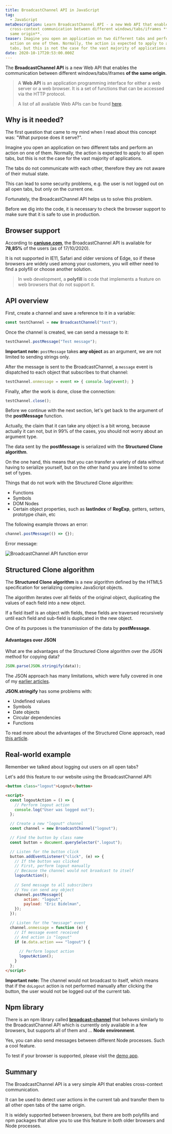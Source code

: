 ```yaml
---
title: BroadcastChannel API in JavaScript
tag:
  - JavaScript
metaDescription: Learn BroadcastChannel API - a new Web API that enables
  cross-context communication between different windows/tabs/iframes **of the
  same origin**.
teaser: Imagine you open an application on two different tabs and perform an
  action on one of them. Normally, the action is expected to apply to all open
  tabs, but this is not the case for the vast majority of applications...
date: 2020-10-17T20:53:00.000Z
---
```

The **BroadcastChannel API** is a new Web API that enables the communication between different windows/tabs/iframes **of the same origin**.

> A **Web API** is an application programming interface for either a web server or a web browser. It is a set of functions that can be accessed via the HTTP protocol.
>
> A list of all available Web APIs can be found [here](https://developer.mozilla.org/en-US/docs/Web/API).

## Why is it needed?

The first question that came to my mind when I read about this concept was: "What purpose does it serve?".

Imagine you open an application on two different tabs and perform an action on one of them. Normally, the action is expected to apply to all open tabs, but this is not the case for the vast majority of applications.

The tabs do not communicate with each other, therefore they are not aware of their mutual state.

This can lead to some security problems, e.g. the user is not logged out on all open tabs, but only on the current one.

Fortunately, the BroadcastChannel API helps us to solve this problem.

Before we dig into the code, it is necessary to check the browser support to make sure that it is safe to use in production.

## Browser support

According to **[caniuse.com](https://caniuse.com/broadcastchannel)**, the BroadcastChannel API is available for **78,85%** of the users (as of 17/10/2020).

It is not supported in IE11, Safari and older versions of Edge, so if these browsers are widely used among your customers, you will either need to find a polyfill or choose another solution.

> In web development, a **polyfill** is code that implements a feature on web browsers that do not support it.

## API overview

First, create a channel and save a reference to it in a variable:

```javascript
const testChannel = new BroadcastChannel("test");
```

Once the channel is created, we can send a message to it:

```javascript
testChannel.postMessage("Test message");
```

**Important note:** `postMessage` takes **any object** as an argument, we are not limited to sending strings only.

After the message is sent to the BroadcastChannel, a `message` event is dispatched to each object that subscribes to that channel:

```javascript
testChannel.onmessage = event => { console.log(event); }
```

Finally, after the work is done, close the connection:

```javascript
testChannel.close();
```

Before we continue with the next section, let's get back to the argument of the **postMessage** function.

Actually, the claim that it can take any object is a bit wrong, because actually it can not, but in 99% of the cases, you should not worry about an argument type.

The data sent by the **postMessage** is serialized with the **Structured Clone algorithm**.

On the one hand, this means that you can transfer a variety of data without having to serialize yourself, but on the other hand you are limited to some set of types.

Things that do not work with the Structured Clone algorithm:

* Functions
* Symbols
* DOM Nodes
* Certain object properties, such as **lastIndex** of **RegExp**, getters, setters, prototype chain, etc

The following example throws an error:

```javascript
channel.postMessage(() => {});
```

Error message:

![BroadcastChannel API function error](/img/screenshot-2020-10-16-at-18.48.30.png "BroadcastChannel API function error")

## Structured Clone algorithm

The **Structured Clone algorithm** is a new algorithm defined by the HTML5 specification for serializing complex JavaScript objects.

The algorithm iterates over all fields of the original object, duplicating the values of each field into a new object.

If a field itself is an object with fields, these fields are traversed recursively until each field and sub-field is duplicated in the new object.

One of its purposes is the transmission of the data by **postMessage**.

#### Advantages over JSON

What are the advantages of the Structured Clone algorithm over the JSON method for copying data?

```javascript
JSON.parse(JSON.stringify(data));
```

The JSON approach has many limitations, which were fully covered in one of my [earlier articles](2020-05-25-how-to-clone-an-object-in-javascript/#JSON-object).

**JSON.stringify** has some problems with:

* Undefined values
* Symbols
* Date objects
* Circular dependencies
* Functions

To read more about the advantages of the Structured Clone approach, read [this article](http://man.hubwiz.com/docset/JavaScript.docset/Contents/Resources/Documents/developer.mozilla.org/en-US/docs/Web/API/Web_Workers_API/Structured_clone_algorithm.html).

## Real-world example

Remember we talked about logging out users on all open tabs?

Let's add this feature to our website using the BroadcastChannel API:

```html
<button class="logout">Logout</button>

<script>  
  const logoutAction = () => {
    // Perform logout action
    console.log("User was logged out");
  };

  // Create a new "logout" channel
  const channel = new BroadcastChannel("logout");

  // Find the button by class name
  const button = document.querySelector(".logout");

  // Listen for the button click
  button.addEventListener("click", (e) => {
    // If the button was clicked
    // First, perform logout manually
    // Because the channel would not broadcast to itself
    logoutAction();
    
    // Send message to all subscribers
    // You can send any object
    channel.postMessage({
        action: "logout",
        payload: "Eric Bidelman",
    });
  });

  // Listen for the "message" event
  channel.onmessage = function (e) {
    // If message event received
    // And action is "logout"
    if (e.data.action === "logout") {
      
      // Perform logout action
      logoutAction();
    }
  };
</script>
```

**Important note:** The channel would not broadcast to itself, which means that if the `doLogout` action is not performed manually after clicking the button, the user would not be logged out of the current tab.

## Npm library

There is an npm library called **[broadcast-channel](https://www.npmjs.com/package/broadcast-channel)** that behaves similarly to the BroadcastChannel API which is currently only available in a few browsers, but supports all of them and ... **Node environment**. 

Yes, you can also send messages between different Node processes. Such a cool feature.

To test if your browser is supported, please visit the [demo app](https://pubkey.github.io/broadcast-channel/e2e.html).

## Summary

The BroadcastChannel API is a very simple API that enables cross-context communication. 

It can be used to detect user actions in the current tab and transfer them to all other open tabs of the same origin.

It is widely supported between browsers, but there are both polyfills and npm packages that allow you to use this feature in both older browsers and Node processes.